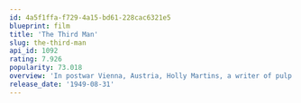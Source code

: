 ```yaml
---
id: 4a5f1ffa-f729-4a15-bd61-228cac6321e5
blueprint: film
title: 'The Third Man'
slug: the-third-man
api_id: 1092
rating: 7.926
popularity: 73.018
overview: 'In postwar Vienna, Austria, Holly Martins, a writer of pulp Westerns, arrives penniless as a guest of his childhood chum Harry Lime, only to learn he has died. Martins develops a conspiracy theory after learning of a "third man" present at the time of Harry''s death, running into interference from British officer Major Calloway, and falling head-over-heels for Harry''s grief-stricken lover, Anna.'
release_date: '1949-08-31'
---
```

